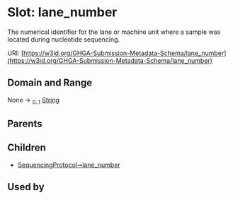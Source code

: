 
# Slot: lane_number


The numerical identifier for the lane or machine unit where a sample was located during nucleotide sequencing.

URI: [https://w3id.org/GHGA-Submission-Metadata-Schema/lane_number](https://w3id.org/GHGA-Submission-Metadata-Schema/lane_number)


## Domain and Range

None &#8594;  <sub>0..1</sub> [String](types/String.md)

## Parents


## Children

 *  [SequencingProtocol➞lane_number](SequencingProtocol_lane_number.md)

## Used by

